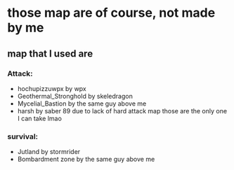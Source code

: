 # those map are of course, not made by me
## map that I used are
### Attack:
- hochupizzuwpx by wpx 
- Geothermal_Stronghold by skeledragon
- Mycelial_Bastion by the same guy above me
- harsh by saber 89
due to lack of hard attack map those are the only one I can take lmao
### survival:
- Jutland by stormrider
- Bombardment zone by the same guy above me
